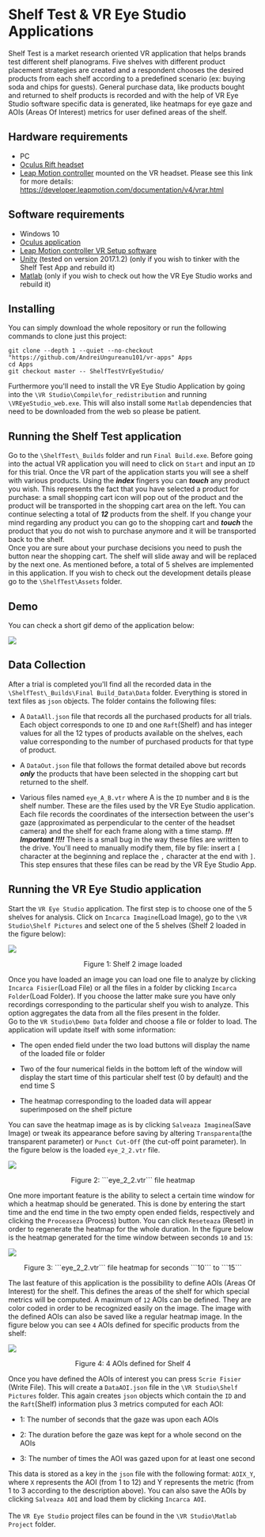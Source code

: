 # Shelf Test & VR Eye Studio Applications

Shelf Test is a market research oriented VR application that helps brands test different shelf planograms. Five shelves with different product placement strategies are created and a respondent chooses the desired products from each shelf according to a predefined scenario (ex: buying soda and chips for guests). General purchase data, like products bought and returned to shelf products is recorded and with the help of VR Eye Studio software specific data is generated, like heatmaps for eye gaze and AOIs (Areas Of Interest) metrics for user defined areas of the shelf.

## Hardware requirements

* PC
* [Oculus Rift headset](https://www.oculus.com/rift)
* [Leap Motion controller](https://www.leapmotion.com/) mounted on the VR headset. Please see this link for more details: https://developer.leapmotion.com/documentation/v4/vrar.html



## Software requirements

* Windows 10
* [Oculus application](https://www.oculus.com/setup/)
* [Leap Motion controller VR Setup software](https://developer.leapmotion.com/vr-setup)
* [Unity](https://unity.com/) (tested on version 2017.1.2) (only if you wish to tinker with the Shelf Test App and rebuild it)
* [Matlab](https://www.mathworks.com/products/matlab.html) (only if you wish to check out how the VR Eye Studio works and rebuild it)

## Installing

You can simply download the whole repository or run the following commands to clone just this project:

```
git clone --depth 1 --quiet --no-checkout "https://github.com/AndreiUngureanu101/vr-apps" Apps
cd Apps
git checkout master -- ShelfTestVrEyeStudio/
```
Furthermore you'll need to install the VR Eye Studio Application by going into the ```\VR Studio\Compile\for_redistribution``` and running ```\VREyeStudio_web.exe```. This will also install some ```Matlab``` dependencies that need to be downloaded from the web so please be patient.

## Running the Shelf Test application

Go to the ```\ShelfTest\_Builds``` folder and run ```Final Build.exe```. Before going into the actual VR application you will need to click on ```Start``` and input an ```ID``` for this trial. Once the VR part of the application starts you will see a shelf with various products. Using the ***index*** fingers you can ***touch*** any product you wish. This represents the fact that you have selected a product for purchase: a small shopping cart icon will pop out of the product and the product will be transported in the shopping cart area on the left. You can continue selecting a total of ***12*** products from the shelf. If you change your mind regarding any product you can go to the shopping cart and ***touch*** the product that you do not wish to purchase anymore and it will be transported back to the shelf. <br>
Once you are sure about your purchase decisions you need to  push the button near the shopping cart. The shelf will slide away and will be replaced by the next one. As mentioned before, a total of 5 shelves are implemented in this application. If you wish to check out the development details please go to the ```\ShelfTest\Assets``` folder.

## Demo
You can check a short gif demo of the application below:

![](Media/ShelfTest.gif)

## Data Collection

After a trial is completed you'll find all the recorded data in the ```\ShelfTest\_Builds\Final Build_Data\Data``` folder. Everything is stored in text files as ```json``` objects. The folder contains the following files:
* A ```DataAll.json``` file that records all the purchased products for all trials. Each object corresponds to one ```ID``` and one ```Raft```(Shelf) and has integer values for all the 12 types of products available on the shelves, each value corresponding to the number of purchased products for that type of product.  

* A ```DataOut.json``` file that follows the format detailed above but records ***only*** the products that have been selected in the shopping cart but returned to the shelf.

* Various files named ```eye_A_B.vtr``` where A is the ```ID``` number and ```B``` is the shelf number. These are the files used by the VR Eye Studio application. Each file records the coordinates of the intersection between the user's gaze (approximated as perpendicular to the center of the headset camera) and the shelf for each frame along with a time stamp. ***!!! Important !!!!*** There is a small bug in the way these files are written to the drive. You'll need to manually modify them, file by file: insert a ```[``` character at the beginning and replace the ```,``` character at the end with ```]```. This step ensures that these files can be read by the VR Eye Studio App.


## Running the VR Eye Studio application
Start the ```VR Eye Studio``` application. The first step is to choose one of the 5 shelves for analysis. Click on ```Incarca Imagine```(Load Image), go to the ```\VR Studio\Shelf Pictures``` and select one of the 5 shelves (Shelf 2 loaded in the figure below):

![](Media/VREyeStudio1.PNG)
<p align="center">Figure 1: Shelf 2 image loaded</p

Once you have loaded an image you can load one file to analyze by clicking ```Incarca Fisier```(Load File) or all the files in a folder by clicking ```Incarca Folder```(Load Folder). If you choose the latter make sure you have only recordings corresponding to the particular shelf you wish to analyze. This option aggregates the data from all the files present in the folder. <br>
Go to the ```VR Studio\Demo Data``` folder and choose a file or folder to load. The application will update itself with some information:
* The open ended field under the two load buttons will display the name of the loaded file or folder

* Two of the four numerical fields in the bottom left of the window will display the start time of this particular shelf test (0 by default) and the end time
S
* The heatmap corresponding to the loaded data will appear superimposed on the shelf picture

You can save the heatmap image as is by clicking ```Salveaza Imaginea```(Save Image) or tweak its appearance before saving by altering ```Transparenta```(the transparent parameter) or ```Punct Cut-Off``` (the cut-off point parameter). In the figure below is the loaded ```eye_2_2.vtr``` file.

![](Media/VREyeStudio2.PNG)
<p align="center">Figure 2: ```eye_2_2.vtr``` file heatmap</p>

One more important feature is the ability to select a certain time window for which a heatmap should be generated. This is done by entering the start time and the end time in the two empty open ended fields, respectively and clicking the ```Proceaseza``` (Process) button. You can click ```Reseteaza``` (Reset) in order to regenerate  the heatmap for the whole duration. In the figure below is the heatmap generated for the time window between seconds ```10``` and ```15```:

![](Media/VREyeStudio3.PNG)
<p align="center">Figure 3: ```eye_2_2.vtr``` file heatmap for seconds ```10``` to ```15```</p>

The last feature of this application is the possibility to define AOIs (Areas Of Interest) for the shelf. This defines the areas of the shelf for which special metrics will be computed. A maximum of ```12``` AOIs can be defined. They are color coded in order to be recognized easily on the image. The image with the defined AOIs can also be saved like a regular heatmap image. In the figure below you can see ```4``` AOIs defined for specific products from the shelf:

![](Media/VREyeStudio4.PNG)
<p align="center">Figure 4: 4 AOIs defined for Shelf 4</p>

Once you have defined the AOIs of interest you can press ```Scrie Fisier``` (Write File). This will create a ```DataAOI.json``` file in the ```\VR Studio\Shelf Pictures``` folder. This again creates ```json``` objects which contain the ```ID``` and the ```Raft```(Shelf) information plus 3 metrics computed for each AOI:

* 1: The number of seconds that the gaze was upon each AOIs

* 2: The duration before the gaze was kept for a whole second on the AOIs

* 3: The number of times the AOI was gazed upon for at least one second

This data is stored as a key in the ```json``` file with the following format: ```AOIX_Y```, where ```X``` represents the AOI (from 1 to 12) and Y represents the metric (from 1 to 3 according to the description above).
You can also save the AOIs by clicking ```Salveaza AOI``` and load them by clicking ```Incarca AOI```. <br><br>
The ```VR Eye Studio``` project files can be found in the ```\VR Studio\Matlab Project``` folder.
